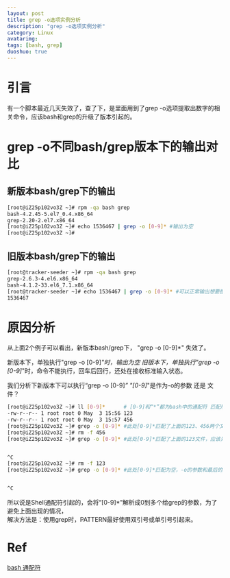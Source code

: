 ```yaml
---
layout: post
title: grep -o选项实例分析
description: "grep -o选项实例分析"
category: Linux
avatarimg:
tags: [bash, grep]
duoshuo: true
---
```


# 引言
有一个脚本最近几天失效了，查了下，是里面用到了grep -o选项提取出数字的相关命令，应该bash和grep的升级了版本引起的。

# grep -o不同bash/grep版本下的输出对比

## 新版本bash/grep下的输出

```bash
[root@iZ25p102vo3Z ~]# rpm -qa bash grep
bash-4.2.45-5.el7_0.4.x86_64
grep-2.20-2.el7.x86_64
[root@iZ25p102vo3Z ~]# echo 1536467 | grep -o [0-9]* #输出为空
[root@iZ25p102vo3Z ~]# 

```    

## 旧版本bash/grep下的输出

```bash
[root@tracker-seeder ~]# rpm -qa bash grep
grep-2.6.3-4.el6.x86_64
bash-4.1.2-33.el6_7.1.x86_64
[root@tracker-seeder ~]# echo 1536467 | grep -o [0-9]* #可以正常输出想要提取的数字
1536467
```    

# 原因分析
从上面2个例子可以看出，新版本bash/grep下， "grep -o [0-9]*" 失效了。

新版本下，单独执行"grep -o [0-9]*"时，输出为空
旧版本下，单独执行"grep -o [0-9]*"时，命令不能执行，回车后回行，还处在接收标准输入状态。

我们分析下新版本下可以执行“grep -o  [0-9]*”
"[0-9]*"是作为-o的参数 还是 文件？

```bash
[root@iZ25p102vo3Z ~]# ll [0-9]*      # [0-9]和“*”都为bash中的通配符 匹配所有以数字开头的文件
-rw-r--r-- 1 root root 0 May  3 15:56 123
-rw-r--r-- 1 root root 0 May  3 15:57 456
[root@iZ25p102vo3Z ~]# grep -o [0-9]* #此处[0-9]*匹配了上面的123、456两个文件，相当于-o的参数和最后的文件，所以可以执行
[root@iZ25p102vo3Z ~]# rm -f 456
[root@iZ25p102vo3Z ~]# grep -o [0-9]* #此处[0-9]*匹配了上面的123文件，应该只匹配了-o的参数，缺少最后的文件参数，所以不可以执行


^C
[root@iZ25p102vo3Z ~]# rm -f 123
[root@iZ25p102vo3Z ~]# grep -o [0-9]* #此处[0-9]*匹配为空，-o的参数和最后的文件参数都缺少，所以不可以执行


^C
```    

所以说是Shell通配符引起的，会将“[0-9]*”解析成0到多个给grep的参数，为了避免上面出现的情况，  
解决方法是：使用grep时，PATTERN最好使用双引号或单引号引起来。

# Ref
[bash 通配符](https://abcfy2.gitbooks.io/linux_basic/content/first_sense_for_linux/command_learning/wildcard.html)  







